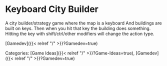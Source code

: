 # Keyboard City Builder

A city builder/strategy game where the map is a keyboard And buildings are
built on keys.  Then when you hit that key the building does something. Hitting
the key with shift/ctrl/other modifiers will change the action type.








[Gamedev]({{< relref "/" >}}?Gamedev=true)

Categories:
[Game Ideas]({{< relref "/" >}}?Game-Ideas=true),
[Gamedev]({{< relref "/" >}}?Gamedev=true)